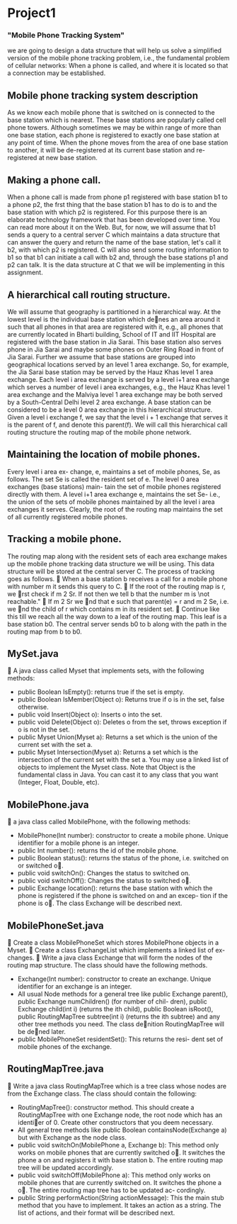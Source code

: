 # Project1
### "Mobile Phone Tracking System"

we are going to design a data structure that will help
us solve a simplified version of the mobile phone tracking problem, i.e., the
fundamental problem of cellular networks: When a phone is called, and where
it is located so that a connection may be established.


## Mobile phone tracking system description
As we know each mobile phone that is switched on is connected to the base
station which is nearest. These base stations are popularly called cell phone
towers. Although sometimes we may be within range of more than one base
station, each phone is registered to exactly one base station at any point of
time. When the phone moves from the area of one base station to another,
it will be de-registered at its current base station and re-registered at new
base station.

## Making a phone call.
When a phone call is made from phone p1 registered
with base station b1 to a phone p2, the frst thing that the base station b1
has to do is to and the base station with which p2 is registered. For this
purpose there is an elaborate technology framework that has been developed
over time. You can read more about it on the Web. But, for now, we will
assume that b1 sends a query to a central server C which maintains a data
structure that can answer the query and return the name of the base station,
let's call it b2, with which p2 is registered. C will also send some routing
information to b1 so that b1 can initiate a call with b2 and, through the base
stations p1 and p2 can talk. It is the data structure at C that we will be
implementing in this assignment.

## A hierarchical call routing structure. 
We will assume that geography
is partitioned in a hierarchical way. At the lowest level is the individual base
station which denes an area around it such that all phones in that area
are registered with it, e.g., all phones that are currently located in Bharti
building, School of IT and IIT Hospital are registered with the base station
in Jia Sarai. This base station also serves phone in Jia Sarai and maybe some
phones on Outer Ring Road in front of Jia Sarai. Further we assume that
base stations are grouped into geographical locations served by an level 1 area
exchange. So, for example, the Jia Sarai base station may be served by the
Hauz Khas level 1 area exchange. Each level i area exchange is served by a
level i+1 area exchange which serves a number of level i area exchanges, e.g.,
the Hauz Khas level 1 area exchange and the Malviya level 1 area exchange
may be both served by a South-Central Delhi level 2 area exchange. A base
station can be considered to be a level 0 area exchange in this hierarchical
structure. Given a level i exchange f, we say that the level i + 1 exchange
that serves it is the parent of f, and denote this parent(f).
We will call this hierarchical call routing structure the routing map of the
mobile phone network.

## Maintaining the location of mobile phones. 
Every level i area ex-
change, e, maintains a set of mobile phones, Se, as follows. The set Se is
called the resident set of e. The level 0 area exchanges (base stations) main-
tain the set of mobile phones registered directly with them. A level i+1 area
exchange e, maintains the set Se-
i.e., the union of the sets of mobile phones maintained by all the level i area
exchanges it serves.
Clearly, the root of the routing map maintains the set of all currently
registered mobile phones.



## Tracking a mobile phone. 
The routing map along with the resident sets
of each area exchange makes up the mobile phone tracking data structure we
will be using. This data structure will be stored at the central server C. The
process of tracking goes as follows.
 When a base station b receives a call for a mobile phone with number
m it sends this query to C.
 If the root of the routing map is r, we rst check if m 2 Sr. If not then
we tell b that the number m is \not reachable."
 If m 2 Sr we nd that e such that parent(e) = r and m 2 Se, i.e. we
nd the child of r which contains m in its resident set.
 Continue like this till we reach all the way down to a leaf of the routing
map. This leaf is a base station b0. The central server sends b0 to b
along with the path in the routing map from b to b0.


## MySet.java
 A java class called Myset that implements sets, with the following
methods:
- public Boolean IsEmpty(): returns true if the set is empty.
- public Boolean IsMember(Object o): Returns true if o is in
the set, false otherwise.
- public void Insert(Object o): Inserts o into the set.
- public void Delete(Object o): Deletes o from the set, throws
exception if o is not in the set.
- public Myset Union(Myset a): Returns a set which is the union
of the current set with the set a.
- public Myset Intersection(Myset a): Returns a set which is
the intersection of the current set with the set a.
You may use a linked list of objects to implement the Myset class.
Note that Object is the fundamental class in Java. You can cast
it to any class that you want (Integer, Float, Double, etc).

## MobilePhone.java
 a java class called MobilePhone, with the following methods:
- MobilePhone(Int number): constructor to create a mobile
phone. Unique identifier for a mobile phone is an integer.
- public Int number(): returns the id of the mobile phone.
- public Boolean status(): returns the status of the phone, i.e.
switched on or switched o.
- public void switchOn(): Changes the status to switched on.
- public void switchOff(): Changes the status to switched o.
- public Exchange location(): returns the base station with which
the phone is registered if the phone is switched on and an excep-
tion if the phone is o. The class Exchange will be described
next.

## MobilePhoneSet.java
 Create a class MobilePhoneSet which stores MobilePhone objects in a
Myset.
 Create a class ExchangeList which implements a linked list of ex-
changes.
 Write a java class Exchange that will form the nodes of the routing
map structure. The class should have the following methods.
- Exchange(Int number): constructor to create an exchange.
Unique identifier for an exchange is an integer.
- All usual Node methods for a general tree like public Exchange
parent(), public Exchange numChildren() (for number of chil-
dren), public Exchange child(int i) (returns the ith child),
public Boolean isRoot(), public RoutingMapTree subtree(int
i) (returns the ith subtree) and any other tree methods you need.
The class denition RoutingMapTree will be dened later.
- public MobilePhoneSet residentSet(): This returns the resi-
dent set of mobile phones of the exchange.


## RoutingMapTree.java

 Write a java class RoutingMapTree which is a tree class whose nodes
are from the Exchange class. The class should contain the following:
- RoutingMapTree(): constructor method. This should create a
RoutingMapTree with one Exchange node, the root node which
has an identier of 0. Create other constructors that you deem
necessary.
- All general tree methods like public Boolean containsNode(Exchange
a) but with Exchange as the node class.
- public void switchOn(MobilePhone a, Exchange b): This method
only works on mobile phones that are currently switched o. It
switches the phone a on and registers it with base station b. The
entire routing map tree will be updated accordingly.
- public void switchOff(MobilePhone a): This method only works
on mobile phones that are currently switched on. It switches the
phone a o. The entire routing map tree has to be updated ac-
cordingly.
- public String performAction(String actionMessage): This
the main stub method that you have to implement. It takes an
action as a string. The list of actions, and their format will be
described next.

















